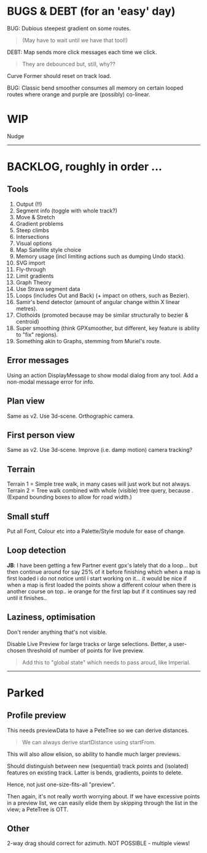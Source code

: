 
# BUGS & DEBT (for an 'easy' day)

BUG: Dubious steepest gradient on some routes. 
> (May have to wait until we have that tool!)

DEBT: Map sends more click messages each time we click. 
> They are debounced but, still, why??

Curve Former should reset on track load.

BUG: Classic bend smoother consumes all memory on certain looped routes where
orange and purple are (possibly) co-linear.

# WIP

Nudge

---

# BACKLOG, roughly in order ...

## Tools

1. Output (!!)
2. Segment info (toggle with whole track?)
3. Move & Stretch 
4. Gradient problems
5. Steep climbs
6. Intersections
7. Visual options
8. Map Satellite style choice
9. Memory usage (incl limiting actions such as dumping Undo stack).
10. SVG import
11. Fly-through
12. Limit gradients 
13. Graph Theory
14. Use Strava segment data
15. Loops (includes Out and Back) (+ impact on others, such as Bezier).
16. Samir's bend detector (amount of angular change within X linear metres).
17. Clothoids (promoted because may be similar structurally to bezier & centroid)
18. Super smoothing  (think GPXsmoother, but different, key feature is ability to "fix" regions).
19. Something akin to Graphs, stemming from Muriel's route.

## Error messages

Using an action DisplayMessage to show modal dialog from any tool. 
Add a non-modal message error for info.

## Plan view

Same as v2. Use 3d-scene. Orthographic camera.

## First person view

Same as v2. Use 3d-scene. Improve (i.e. damp motion) camera tracking?

## Terrain

Terrain 1 = Simple tree walk, in many cases will just work but not always.
Terrain 2 = Tree walk combined with whole (visible) tree query, because <track loops>.
(Expand bounding boxes to allow for road width.)

## Small stuff

Put all Font, Colour etc into a Palette/Style module for ease of change.

## Loop detection

**JB**: I have been getting a few Partner event gpx's lately that do a loop... but then continue around for say 25% of it before finishing which when a map is first loaded i do not notice until i start working on it... it would be nice if when a map is first loaded the points show a different colour when there is another course on top.. ie orange for the first lap but if it continues say red until it finishes..

## Laziness, optimisation

Don't render anything that's not visible.

Disable Live Preview for large tracks or large selections.
Better, a user-chosen threshold of number of points for live preview.
> Add this to "global state" which needs to pass aroud, like Imperial.

---

# Parked

## Profile preview

This needs previewData to have a PeteTree so we can derive distances.
> We can always derive startDistance using startFrom.

This will also allow elision, so ability to handle much larger previews.

Should distinguish between new (sequential) track points and (isolated) features
on existing track. Latter is bends, gradients, points to delete.

Hence, not just one-size-fits-all "preview".

Then again, it's not really worth worrying about. If we have excessive points
in a preview list, we can easily elide them by skipping through the list in the
view; a PeteTree is OTT.

## Other 

2-way drag should correct for azimuth. NOT POSSIBLE - multiple views!

